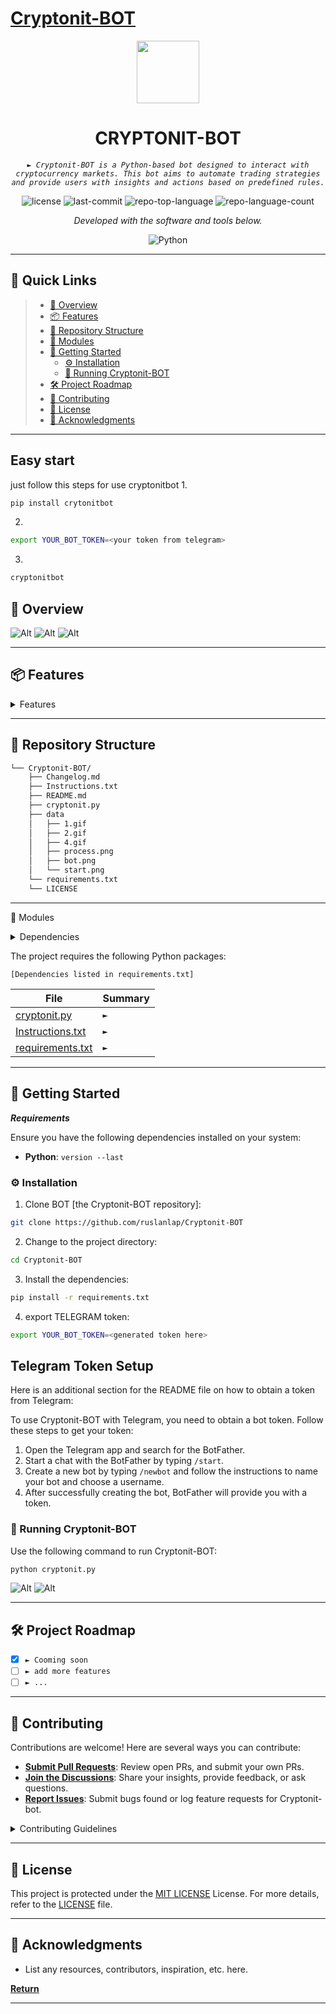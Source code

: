 # [Cryptonit-BOT](Cryptonit-BOT)


<p align="center">
  <img src="/data/bot.png" width="100" />
</p>
<p align="center">
    <h1 align="center">CRYPTONIT-BOT</h1>
</p>
<p align="center">
    <em><code>► Cryptonit-BOT is a Python-based bot designed to interact with cryptocurrency markets. This bot aims to automate trading strategies and provide users with insights and actions based on predefined rules.</code></em>
</p>
<p align="center">
	<img src="https://img.shields.io/github/license/ruslanlap/Cryptonit-BOT?style=flat&color=0080ff" alt="license">
	<img src="https://img.shields.io/github/last-commit/ruslanlap/Cryptonit-BOT?style=flat&logo=git&logoColor=white&color=0080ff" alt="last-commit">
	<img src="https://img.shields.io/github/languages/top/ruslanlap/Cryptonit-BOT?style=flat&color=0080ff" alt="repo-top-language">
	<img src="https://img.shields.io/github/languages/count/ruslanlap/Cryptonit-BOT?style=flat&color=0080ff" alt="repo-language-count">
<p>
<p align="center">
		<em>Developed with the software and tools below.</em>
</p>
<p align="center">
	<img src="https://img.shields.io/badge/Python-3776AB.svg?style=flat&logo=Python&logoColor=white" alt="Python">
</p>
<hr>

## 🔗 Quick Links

> - [📍 Overview](#-overview)
> - [📦 Features](#-features)
> - [📂 Repository Structure](#-repository-structure)
> - [🧩 Modules](#-modules)
> - [🚀 Getting Started](#-getting-started)
>   - [⚙️ Installation](#️-installation)
>   - [🤖 Running Cryptonit-BOT](#-running-Cryptonit-BOT)
> - [🛠 Project Roadmap](#-project-roadmap)
> - [🤝 Contributing](#-contributing)
> - [📄 License](#-license)
> - [👏 Acknowledgments](#-acknowledgments)

---
## Easy start
just follow this steps for use cryptonitbot
1.
```bash
pip install crytonitbot
```
2.
```bash
export YOUR_BOT_TOKEN=<your token from telegram>
```
3.
```bash
cryptonitbot
```

## 📍 Overview

![Alt](data/1.gif)
![Alt](data/2.gif)
![Alt](data/4.gif)

---

## 📦 Features
<details>
<summary>Features</summary>

  - **Environment Variable Configuration**:
  - Securely retrieves the bot token from an environment variable, ensuring sensitive data is not hard-coded in the source code.

- **Password-based Encryption and Decryption**:
  - Uses PBKDF2HMAC with SHA256 to derive encryption keys from passwords.
  - Encrypts and decrypts messages using AES in CBC mode with PKCS7 padding.

- **Secure Key and IV Generation**:
  - Generates secure random salt and initialization vectors (IV) for each encryption operation to ensure security.

- **Bot Functionality**:
  - **Start and Help Commands**:
    - Provides a welcome message and instructions for using the bot.
  - **Encrypt Command**:
    - Prompts the user for a password and the message to encrypt.
    - Returns the encrypted message and saves it to a file.
  - **Decrypt Command**:
    - Prompts the user for a password and the encrypted message.
    - Returns the decrypted message and saves it to a file.

- **File Handling**:
  - Saves encrypted and decrypted messages along with the passwords used to respective files.
  - Includes functionality to read and append additional instructions from a separate file if it exists.

- **MarkdownV2 Escape**:
  - Escapes special characters in messages to ensure proper formatting when using Telegram's MarkdownV2.

- **Custom Keyboard Creation**:
  - Provides a custom keyboard with options for encrypting, decrypting, and getting help.

- **Error Handling and Logging**:
  - Logs warnings and errors during file operations to help diagnose issues.
  - Provides user-friendly error messages in case of decryption failures.

- **File Sending**:
  - Sends the encrypted or decrypted message files back to the user as a document via Telegram.

- **User-friendly Interface**:
  - Offers a guided step-by-step interaction for encryption and decryption processes, ensuring ease of use.

</details>


---

## 📂 Repository Structure

```sh
└── Cryptonit-BOT/
    ├── Changelog.md
    ├── Instructions.txt
    ├── README.md
    ├── cryptonit.py
    ├── data
    │   ├── 1.gif
    │   ├── 2.gif
    │   ├── 4.gif
    │   ├── process.png
    │   ├── bot.png
    │   └── start.png
    └── requirements.txt
    └── LICENSE
```

---

🧩 Modules
<details>
<summary>Dependencies</summary>

    telebot
    cryptography
    base64
    uuid
    os
    logging

</details>

The project requires the following Python packages:

    [Dependencies listed in requirements.txt]
| File                                                                                        | Summary                         |
| ---                                                                                         | ---                             |
| [cryptonit.py](https://github.com/ruslanlap/Cryptonit-BOT/blob/master/cryptonit.py)         | <code>► </code> |
| [Instructions.txt](https://github.com/ruslanlap/Cryptonit-BOT/blob/master/Instructions.txt) | <code>► </code> |
| [requirements.txt](https://github.com/ruslanlap/Cryptonit-BOT/blob/master/requirements.txt) | <code>► </code> |

</details>

---

## 🚀 Getting Started

***Requirements***

Ensure you have the following dependencies installed on your system:

* **Python**: `version --last`

### ⚙️ Installation

1. Clone BOT [the Cryptonit-BOT repository]:

```sh
git clone https://github.com/ruslanlap/Cryptonit-BOT
```

2. Change to the project directory:

```sh
cd Cryptonit-BOT
```

3. Install the dependencies:
```sh
pip install -r requirements.txt
```
4. export TELEGRAM token:

```sh
export YOUR_BOT_TOKEN=<generated token here>
```

## Telegram Token Setup

Here is an additional section for the README file on how to obtain a token from Telegram:

To use Cryptonit-BOT with Telegram, you need to obtain a bot token. Follow these steps to get your token:

1. Open the Telegram app and search for the BotFather.
2. Start a chat with the BotFather by typing `/start`.
3. Create a new bot by typing `/newbot` and follow the instructions to name your bot and choose a username.
4. After successfully creating the bot, BotFather will provide you with a token.

### 🤖 Running Cryptonit-BOT
Use the following command to run Cryptonit-BOT:
```sh
python cryptonit.py
```
![Alt](data/process.png)
![Alt](data/start.png)

---

## 🛠 Project Roadmap

- [X] `► Cooming soon`
- [ ] `► add more features`
- [ ] `► ...`

---

## 🤝 Contributing

Contributions are welcome! Here are several ways you can contribute:

- **[Submit Pull Requests](https://github.com/ruslanlap/Cryptonit-BOT/blob/main/CONTRIBUTING.md)**: Review open PRs, and submit your own PRs.
- **[Join the Discussions](https://github.com/ruslanlap/Cryptonit-BOT/discussions)**: Share your insights, provide feedback, or ask questions.
- **[Report Issues](https://github.com/ruslanlap/Cryptonit-BOT/issues)**: Submit bugs found or log feature requests for Cryptonit-bot.

<details closed>
    <summary>Contributing Guidelines</summary>

1. **Fork the Repository**: Start by forking the project repository to your GitHub account.
2. **Clone Locally**: Clone the forked repository to your local machine using a Git client.
   ```sh
   git clone https://github.com/ruslanlap/Cryptonit-BOT
   ```
3. **Create a New Branch**: Always work on a new branch, giving it a descriptive name.
   ```sh
   git checkout -b new-feature-x
   ```
4. **Make Your Changes**: Develop and test your changes locally.
5. **Commit Your Changes**: Commit with a clear message describing your updates.
   ```sh
   git commit -m 'Implemented new feature x.'
   ```
6. **Push to GitHub**: Push the changes to your forked repository.
   ```sh
   git push origin new-feature-x
   ```
7. **Submit a Pull Request**: Create a PR against the original project repository. Clearly describe the changes and their motivations.

Once your PR is reviewed and approved, it will be merged into the main branch.

</details>

---

## 📄 License

This project is protected under the [MIT LICENSE](https://choosealicense.com/licenses) License. For more details, refer to the [LICENSE](https://raw.githubusercontent.com/ruslanlap/Cryptonit-BOT/master/LICENSE) file.

---

## 👏 Acknowledgments

- List any resources, contributors, inspiration, etc. here.

[**Return**](#-quick-links)

---